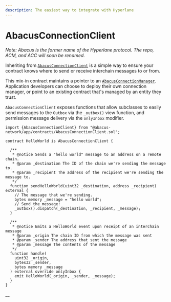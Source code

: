 ```yaml
---
description: The easiest way to integrate with Hyperlane
---
```


# AbacusConnectionClient

_Note: Abacus is the former name of the Hyperlane protocol. The repo, ACM, and ACC will soon be renamed._

Inheriting from [`AbacusConnectionClient`](https://github.com/abacus-network/abacus-monorepo/blob/main/solidity/app/contracts/AbacusConnectionClient.sol) is a simple way to ensure your contract knows where to send or receive interchain messages to or from.

This mix-in contract maintains a pointer to an [`AbacusConnectionManager`](abacusconnectionmanager.md). Application developers can choose to deploy their own connection manager, or point to an existing contract that's managed by an entity they trust.

`AbacusConnectionClient` exposes functions that allow subclasses to easily send messages to the `Outbox` via the `_outbox()` view function, and permission message delivery via the `onlyInbox` modifier.

```solidity
import {AbacusConnectionClient} from "@abacus-network/app/contracts/AbacusConnectionClient.sol";

contract HelloWorld is AbacusConnectionClient {
  
  /**
   * @notice Sends a "hello world" message to an address on a remote chain.
   * @param _destination The ID of the chain we're sending the message to.
   * @param _recipient The address of the recipient we're sending the message to.
   */
  function sendHelloWorld(uint32 _destination, address _recipient) external {
    // The message that we're sending.
    bytes memory _message = "hello world";
    // Send the message! 
    _outbox().dispatch(_destination, _recipient, _message);
  }

  /**
   * @notice Emits a HelloWorld event upon receipt of an interchain message
   * @param _origin The chain ID from which the message was sent
   * @param _sender The address that sent the message
   * @param _message The contents of the message
   */
  function handle(
    uint32 _origin,
    bytes32 _sender,
    bytes memory _message
  ) external override onlyInbox {
    emit HelloWorld(_origin, _sender, _message);
  }
}
```

__

